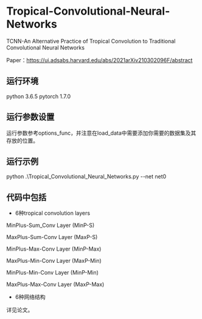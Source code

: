 # Tropical-Convolutional-Neural-Networks
TCNN-An Alternative Practice of Tropical Convolution to Traditional Convolutional Neural Networks

Paper：https://ui.adsabs.harvard.edu/abs/2021arXiv210302096F/abstract

## 运行环境

python 3.6.5
pytorch 1.7.0


## 运行参数设置

运行参数参考options_func，并注意在load_data中需要添加你需要的数据集及其存放的位置。

## 运行示例

python .\Tropical_Convolutional_Neural_Networks.py --net net0

## 代码中包括

- 6种tropical convolution layers

 MinPlus-Sum_Conv Layer (MinP-S)

 MaxPlus-Sum-Conv Layer (MaxP-S)

 MinPlus-Max-Conv Layer (MinP-Max)

 MaxPlus-Min-Conv Layer (MaxP-Min)

 MinPlus-Min-Conv Layer (MinP-Min)

 MaxPlus-Max-Conv Layer (MaxP-Max)

- 6种网络结构

 详见论文。


